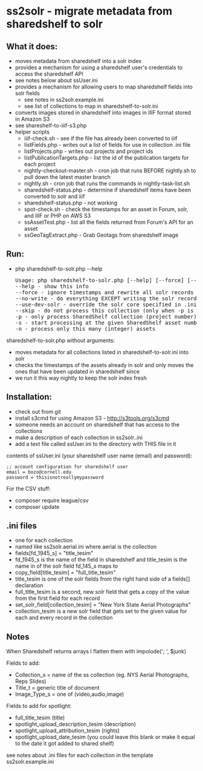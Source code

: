 # ss2solr - migrate metadata from sharedshelf to solr

## What it does:
- moves metadata from sharedshelf into a solr index
- provides a mechanism for using a sharedshelf user's credentials to access the sharedshelf API
 - see notes below about ssUser.ini
- provides a mechanism for allowing users to map sharedshelf fields into solr fields
  - see notes in ss2solr.example.ini
  - see list of collections to map in sharedshelf-to-solr.ini
- converts images stored in sharedshelf into images in IIIF format stored in Amazon S3
 - see shareshelf-to-iiif-s3.php
- helper scripts
  - iiif-check.sh - see if the file has already been converted to iiif
  - listFields.php - writes out a list of fields for use in collection .ini file
  - listProjects.php - writes out projects and project ids
  - listPublicationTargets.php - list the id of the publication targets for each project
  - nightly-checkout-master.sh - cron job that runs BEFORE nightly.sh to pull down the latest master branch
  - nightly.sh - cron job that runs the commands in nightly-task-list.sh
  - sharedshelf-status.php - determine if sharedshelf items have been converted to solr and iiif
  - sharedshelf-status.php - not working
  - spot-check.sh - check the timestamps for an asset in Forum, solr, and IIIF or PHP on AWS S3
  - ssAssetTest.php - list all the fields returned from Forum's API for an asset
  - ssGeoTagExtract.php - Grab Geotags from sharedshelf image

## Run:
- php sharedshelf-to-solr.php --help

  <pre>
  Usage: php sharedshelf-to-solr.php [--help] [--force] [--no-write] [--use-dev-solr] [--skip] [-p NNN] [-s NNN] [-n NNN]
  --help - show this info
  --force - ignore timestamps and rewrite all solr records
  --no-write - do everything EXCEPT writing the solr records
  --use-dev-solr - override the solr core specified in .ini file using http://jrc88.solr.library.cornell.edu/solr/digitalcollections_dev
  --skip - do not process this collection (only when -p is specified)
  -p - only process SharedShelf collection (project number) NNN (NNN must be numeric) - see listProjects.php
  -s - start processing at the given SharedShelf asset number NNN (NNN must be numeric) (asset numbers ascend during processing)
  -n - process only this many (integer) assets
</pre>

sharedshelf-to-solr.php without arguments:
- moves metadata for all collections listed in sharedshelf-to-solr.ini into solr
- checks the timestamps of the assets already in solr and only moves the ones that have been updated in sharedshelf since
- we run it this way nightly to keep the solr index fresh

## Installation:
- check out from git
- install s3cmd for using Amazon S3 - http://s3tools.org/s3cmd
- someone needs an account on sharedshelf that has access to the collections
- make a description of each collection in ss2solr.<collection>.ini
- add a text file called ssUser.ini to the directory with THIS file in it

contents of ssUser.ini (your sharedshelf user name (email) and password):

    ;; account configuration for sharedshelf user
    email = bozo@cornell.edu
    password = thisisnotreallymypassword

For the CSV stuff:
- composer require league/csv
- composer update

## .ini files
- one for each collection
- named like ss2solr.aerial.ini where aerial is the collection
- fields[fd_1945_s] = "title_tesim"
 - fd_1945_s is the name of the field in sharedshelf and title_tesim is the name in of the solr field fd_145_s maps to
- copy_field[title_tesim] = "full_title_tesim"
 - title_tesim is one of the solr fields from the right hand side of a fields[] declaration
 - full_title_tesim is a second, new solr field that gets a copy of the value from the first field for each record
- set_solr_field[collection_tesim] = "New York State Aerial Photographs"
 - collection_tesim is a new solr field that gets set to the given value for each and every record in the collection


## Notes

When Sharedshelf returns arrays I flatten them with impolode('; ', $junk)

Fields to add:
- Collection_s = name of the ss collection (eg. NYS Aerial Photographs, Reps Slides)
- Title_t = generic title of document
- Image_Type_s = one of (video,audio,image)

Fields to add for spotlight:
- full_title_tesim  (title)
- spotlight_upload_description_tesim (description)
- spotlight_upload_attribution_tesim (rights)
- spotlight_upload_date_tesim (you could leave this blank or make it equal to the date it got added to shared shelf)

see notes about .ini files for each collection in the template ss2solr.example.ini
